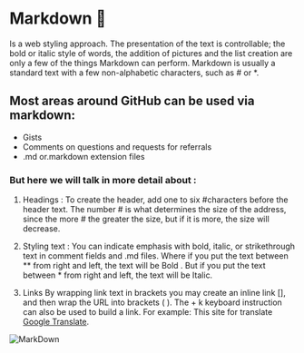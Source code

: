# Markdown 🥰

Is a web styling approach. The presentation of the text is controllable; the bold or italic style of words, the addition of pictures and the list creation are only a few of the things Markdown can perform. Markdown is usually a standard text with a few non-alphabetic characters, such as # or *.

## Most areas around GitHub can be used via markdown:

- Gists
- Comments on questions and requests for referrals
- .md or.markdown extension files

### But here we will talk in more detail about :

1. Headings :
To create the header, add one to six #characters before the header text. The number # is what determines the size of the address, since the more # the greater the size, but if it is more, the size will decrease.

2. Styling text :
You can indicate emphasis with bold, italic, or strikethrough text in comment fields and .md files. Where if you put the text between ** from right and left, the text will be Bold . But if you put the text between * from right and left, the text will be Italic.

3. Links
By wrapping link text in brackets you may create an inline link [], and then wrap the URL into brackets ( ). The + k keyboard instruction can also be used to build a link.  For example: This site for translate [Google Translate](https://translate.google.com/).

![MarkDown](https://mozilla.github.io/open-leadership-training-series/img/github-markdown.png)

